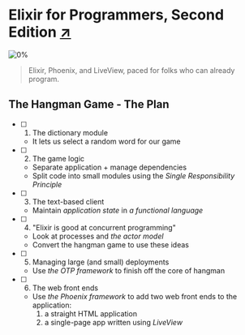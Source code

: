 # Elixir for Programmers, Second Edition [↗][course]

![0%](https://progress-bar.dev/0)

> Elixir, Phoenix, and LiveView, paced for folks who can already program.

## The Hangman Game - The Plan

- [ ] 1.  The dictionary module

  - It lets us select a random word for our game

- [ ] 2. The game logic

  - Separate application + manage dependencies
  - Split code into small modules using the _Single Responsibility Principle_

- [ ] 3. The text-based client

  - Maintain _application state_ in _a functional language_

- [ ] 4. "Elixir is good at concurrent programming"

  - Look at processes and _the actor model_
  - Convert the hangman game to use these ideas

- [ ] 5. Managing large (and small) deployments

  - Use _the OTP framework_ to finish off the core of hangman

- [ ] 6. The web front ends

  - Use _the Phoenix framework_ to add two web front ends to the application:
    1. a straight HTML application
    2. a single-page app written using _LiveView_

  [course]: https://codestool.coding-gnome.com/courses/elixir-for-programmers-2
